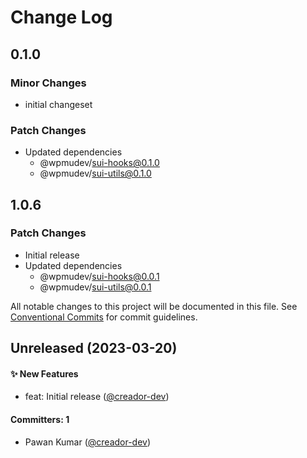 # Change Log

## 0.1.0

### Minor Changes

- initial changeset

### Patch Changes

- Updated dependencies
  - @wpmudev/sui-hooks@0.1.0
  - @wpmudev/sui-utils@0.1.0

## 1.0.6

### Patch Changes

- Initial release
- Updated dependencies
  - @wpmudev/sui-hooks@0.0.1
  - @wpmudev/sui-utils@0.0.1

All notable changes to this project will be documented in this file. See
[Conventional Commits](https://conventionalcommits.org/) for commit guidelines.

## Unreleased (2023-03-20)

#### ✨ New Features

- feat: Initial release ([@creador-dev](https://github.com/creador-dev))

#### Committers: 1

- Pawan Kumar ([@creador-dev](https://github.com/creador-dev))
